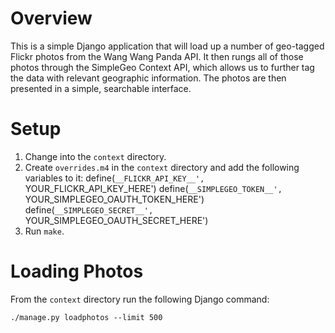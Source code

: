 # Overview

This is a simple Django application that will load up a number of geo-tagged Flickr photos from the Wang Wang Panda API. It then rungs all of those photos through the SimpleGeo Context API, which allows us to further tag the data with relevant geographic information. The photos are then presented in a simple, searchable interface.

# Setup

1. Change into the `context` directory.
2. Create `overrides.m4` in the `context` directory and add the following variables to it:
    define(`__FLICKR_API_KEY__', `YOUR_FLICKR_API_KEY_HERE')
    define(`__SIMPLEGEO_TOKEN__', `YOUR_SIMPLEGEO_OAUTH_TOKEN_HERE')
    define(`__SIMPLEGEO_SECRET__', `YOUR_SIMPLEGEO_OAUTH_SECRET_HERE')
3. Run `make`.

# Loading Photos

From the `context` directory run the following Django command:

    ./manage.py loadphotos --limit 500
